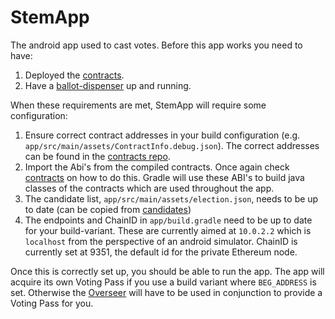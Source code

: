 # StemApp

The android app used to cast votes. Before this app works you need to have:
1. Deployed the [contracts](https://github.com/Milvum/contracts).
1. Have a [ballot-dispenser](https://github.com/Milvum/ballot-dispenser) up and running.

When these requirements are met, StemApp will require some configuration:
1. Ensure correct contract addresses in your build configuration (e.g. `app/src/main/assets/ContractInfo.debug.json`). The correct addresses can be found in the [contracts repo](https://github.com/Milvum/contracts).
1. Import the Abi's from the compiled contracts. Once again check [contracts](https://github.com/Milvum/contracts) on how to do this. Gradle will use these ABI's to build java classes of the contracts which are used throughout the app.
1. The candidate list, `app/src/main/assets/election.json`, needs to be up to date (can be copied from [candidates](https://github.com/candidates))
1. The endpoints and ChainID in `app/build.gradle` need to be up to date for your build-variant. These are currently aimed at `10.0.2.2` which is `localhost` from the perspective of an android simulator. ChainID is currently set at 9351, the default id for the private Ethereum node.

Once this is correctly set up, you should be able to run the app. The app will acquire its own Voting Pass if you use a build variant where `BEG_ADDRESS` is set. Otherwise the [Overseer](https://github.com/Milvum/overseer) will have to be used in conjunction to provide a Voting Pass for you.
